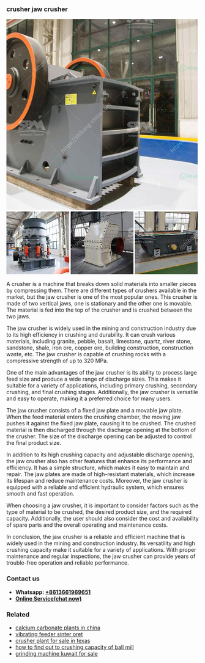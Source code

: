 <h3>crusher jaw crusher</h3><img src='1702953111.jpg' alt=''><p>A crusher is a machine that breaks down solid materials into smaller pieces by compressing them. There are different types of crushers available in the market, but the jaw crusher is one of the most popular ones. This crusher is made of two vertical jaws, one is stationary and the other one is movable. The material is fed into the top of the crusher and is crushed between the two jaws.</p><p>The jaw crusher is widely used in the mining and construction industry due to its high efficiency in crushing and durability. It can crush various materials, including granite, pebble, basalt, limestone, quartz, river stone, sandstone, shale, iron ore, copper ore, building construction, construction waste, etc. The jaw crusher is capable of crushing rocks with a compressive strength of up to 320 MPa.</p><p>One of the main advantages of the jaw crusher is its ability to process large feed size and produce a wide range of discharge sizes. This makes it suitable for a variety of applications, including primary crushing, secondary crushing, and final crushing stages. Additionally, the jaw crusher is versatile and easy to operate, making it a preferred choice for many users.</p><p>The jaw crusher consists of a fixed jaw plate and a movable jaw plate. When the feed material enters the crushing chamber, the moving jaw pushes it against the fixed jaw plate, causing it to be crushed. The crushed material is then discharged through the discharge opening at the bottom of the crusher. The size of the discharge opening can be adjusted to control the final product size.</p><p>In addition to its high crushing capacity and adjustable discharge opening, the jaw crusher also has other features that enhance its performance and efficiency. It has a simple structure, which makes it easy to maintain and repair. The jaw plates are made of high-resistant materials, which increase its lifespan and reduce maintenance costs. Moreover, the jaw crusher is equipped with a reliable and efficient hydraulic system, which ensures smooth and fast operation.</p><p>When choosing a jaw crusher, it is important to consider factors such as the type of material to be crushed, the desired product size, and the required capacity. Additionally, the user should also consider the cost and availability of spare parts and the overall operating and maintenance costs.</p><p>In conclusion, the jaw crusher is a reliable and efficient machine that is widely used in the mining and construction industry. Its versatility and high crushing capacity make it suitable for a variety of applications. With proper maintenance and regular inspections, the jaw crusher can provide years of trouble-free operation and reliable performance.</p><h3>Contact us</h3><ul><li><strong>Whatsapp:&nbsp;<a href="https://wa.me/8613661969651">+8613661969651</a></strong></li><li><a href="https://swt.shibang-china.com/?git&amp;zhl&amp;crusher jaw crusher"><strong>Online Service(chat now)</strong></a></li></ul><h3>Related</h3><ul><li><a href='calcium carbonate plants in china.md'>calcium carbonate plants in china</a></li><li><a href='vibrating feeder sinter oret.md'>vibrating feeder sinter oret</a></li><li><a href='crusher plant for sale in texas.md'>crusher plant for sale in texas</a></li><li><a href='how to find out to crushing capacity of ball mill.md'>how to find out to crushing capacity of ball mill</a></li><li><a href='grinding machine kuwait for sale.md'>grinding machine kuwait for sale</a></li></ul>